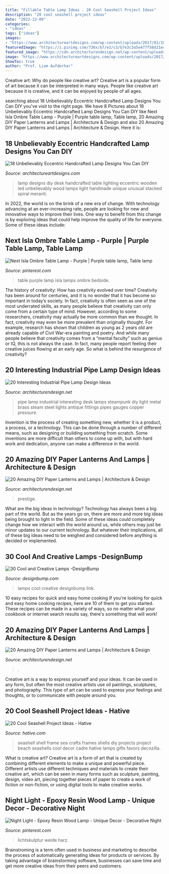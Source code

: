 ```yaml
---
title: "Fillable Table Lamp Ideas - 20 Cool Seashell Project Ideas"
description: "20 cool seashell project ideas"
date: "2022-12-09"
categories:
- "ideas"
tags: ["ideas"]
images:
- "https://www.architectureartdesigns.com/wp-content/uploads/2017/01/18-Unbelievably-Eccentric-Handcrafted-Lamp-Designs-You-Can-DIY-15-630x630.jpg"
featuredImage: "https://i.pinimg.com/736x/b7/e3/c3/b7e3c3a5e477f58d21ec025c68b8cbde.jpg"
featured_image: "https://cdn.architecturendesign.net/wp-content/uploads/2014/09/11125.jpg"
image: "https://www.architectureartdesigns.com/wp-content/uploads/2017/01/18-Unbelievably-Eccentric-Handcrafted-Lamp-Designs-You-Can-DIY-15-630x630.jpg"
ShowToc: true
author: "Prof. Liam Aufderhar"
---
```



Creative art: Why do people like creative art?
Creative art is a popular form of art because it can be interpreted in many ways. People like creative art because it is creative, and it can be enjoyed by people of all ages.

	

		
searching about 18 Unbelievably Eccentric Handcrafted Lamp Designs You Can DIY you've visit to the right page. We have 8 Pictures about 18 Unbelievably Eccentric Handcrafted Lamp Designs You Can DIY like Next Isla Ombre Table Lamp - Purple | Purple table lamp, Table lamp, 20 Amazing DIY Paper Lanterns and Lamps | Architecture &amp; Design and also 20 Amazing DIY Paper Lanterns and Lamps | Architecture &amp; Design. Here it is:
		
    
## 18 Unbelievably Eccentric Handcrafted Lamp Designs You Can DIY

<img loading=lazy src="https://www.architectureartdesigns.com/wp-content/uploads/2017/01/18-Unbelievably-Eccentric-Handcrafted-Lamp-Designs-You-Can-DIY-15-630x630.jpg" onerror="this.onerror=null;this.src='https://tse2.mm.bing.net/th?id=OIP.B3xEUjNr2j1-q7adlSaGvwHaHa&amp;pid=15.1';" alt="18 Unbelievably Eccentric Handcrafted Lamp Designs You Can DIY">

_Source: architectureartdesigns.com_

>lamp designs diy desk handcrafted table lighting eccentric wooden led unbelievably wood lamps light handmade unique unusual stacked spiral meranti. 

	

In 2022, the world is on the brink of a new era of change. With technology advancing at an ever-increasing rate, people are looking for new and innovative ways to improve their lives. One way to benefit from this change is by exploring ideas that could help improve the quality of life for everyone. Some of these ideas include:

    
## Next Isla Ombre Table Lamp - Purple | Purple Table Lamp, Table Lamp

<img loading=lazy src="https://i.pinimg.com/736x/b7/e3/c3/b7e3c3a5e477f58d21ec025c68b8cbde.jpg" onerror="this.onerror=null;this.src='https://tse1.mm.bing.net/th?id=OIP.kbn1pD5Zwu_JZCpqrPOvAgHaLH&amp;pid=15.1';" alt="Next Isla Ombre Table Lamp - Purple | Purple table lamp, Table lamp">

_Source: pinterest.com_

>table purple lamp isla lamps ombre bedside. 

	

The history of creativity: How has creativity evolved over time?
Creativity has been around for centuries, and it is no wonder that it has become so important in today’s society. In fact, creativity is often seen as one of the most underrated skills, as many people believe that creativity can only come from a certain type of mind. However, according to some researchers, creativity may actually be more common than we thought. In fact, creativity may even be more prevalent than originally thought. For example, research has shown that children as young as 2 years old are already capable of Civil War-era painting and poetry. And while many people believe that creativity comes from a “mental faculty” such as genius or IQ, this is not always the case. In fact, many people report feeling their creative juices flowing at an early age. So what is behind the resurgence of creativity?

    
## 20 Interesting Industrial Pipe Lamp Design Ideas

<img loading=lazy src="http://cdn.architecturendesign.net/wp-content/uploads/2016/01/AD-Interesting-Industrial-Pipe-Lamp-Design-Ideas-13.jpg" onerror="this.onerror=null;this.src='https://tse4.mm.bing.net/th?id=OIP.uQuqeNdghW3OgeyNx0LucQHaKU&amp;pid=15.1';" alt="20 Interesting Industrial Pipe Lamp Design Ideas">

_Source: architecturendesign.net_

>pipe lamp industrial interesting desk lamps steampunk diy light metal brass steam steel lights antique fittings pipes gauges copper pressure. 

	

Invention is the process of creating something new, whether it is a product, a process, or a technology. This can be done through a number of different means, such as designing or building something from scratch. Some inventions are more difficult than others to come up with, but with hard work and dedication, anyone can make a difference in the world.

    
## 20 Amazing DIY Paper Lanterns And Lamps | Architecture &amp; Design

<img loading=lazy src="https://cdn.architecturendesign.net/wp-content/uploads/2014/09/11125.jpg" onerror="this.onerror=null;this.src='https://tse1.mm.bing.net/th?id=OIP.uoRRkYmwT9pF20aWWeXa3wHaFj&amp;pid=15.1';" alt="20 Amazing DIY Paper Lanterns and Lamps | Architecture &amp; Design">

_Source: architecturendesign.net_

>prestige. 

	

What are the big ideas in technology?
Technology has always been a big part of the world. But as the years go on, there are more and more big ideas being brought to light in the field. Some of these ideas could completely change how we interact with the world around us, while others may just be minor updates to our current technology. But whatever their implications, all of these big ideas need to be weighed and considered before anything is decided or implemented.

    
## 30 Cool And Creative Lamps -DesignBump

<img loading=lazy src="https://cdn.designbump.com/wp-content/uploads/2014/09/creative-lamps-martyr-2.jpg" onerror="this.onerror=null;this.src='https://tse2.mm.bing.net/th?id=OIP.7vqawN0O7YS-MCiXdcV4SQAAAA&amp;pid=15.1';" alt="30 Cool and Creative Lamps -DesignBump">

_Source: designbump.com_

>lamps cool creative designbump link. 

	

10 easy recipes for quick and easy home cooking
If you're looking for quick and easy home cooking recipes, here are 10 of them to get you started. These recipes can be made in a variety of ways, so no matter what your cookbook or internet search results say, there's something that will work!

    
## 20 Amazing DIY Paper Lanterns And Lamps | Architecture &amp; Design

<img loading=lazy src="https://cdn.architecturendesign.net/wp-content/uploads/2014/09/3142.jpg" onerror="this.onerror=null;this.src='https://tse4.mm.bing.net/th?id=OIP.2dTFvqhGI_SAWEGH_cma1QHaNN&amp;pid=15.1';" alt="20 Amazing DIY Paper Lanterns and Lamps | Architecture &amp; Design">

_Source: architecturendesign.net_

>. 

	

Creative art is a way to express yourself and your ideas. It can be used in any form, but often the most creative artists use oil paintings, sculptures, and photography. This type of art can be used to express your feelings and thoughts, or to communicate with people around you.

    
## 20 Cool Seashell Project Ideas - Hative

<img loading=lazy src="https://hative.com/wp-content/uploads/2014/12/seashell-project-ideas/11-sea-shell-photo-frame.jpg" onerror="this.onerror=null;this.src='https://tse4.mm.bing.net/th?id=OIP.zg4oFNNHPHchdF10OVI2mQHaJ4&amp;pid=15.1';" alt="20 Cool Seashell Project Ideas - Hative">

_Source: hative.com_

>seashell shell frame sea crafts frames shells diy projects project beach seashells cool decor cadre hative lamps gifts favors decozilla. 

	

What is creative art?
Creative art is a form of art that is created by combining different elements to make a unique and powerful piece. Different artists use different techniques and materials to create their creative art, which can be seen in many forms such as sculpture, painting, design, video art, piecing together pieces of paper to create a work of fiction or non-fiction, or using digital tools to make creative works.

    
## Night Light - Epoxy Resin Wood Lamp - Unique Decor - Decorative Night

<img loading=lazy src="https://i.pinimg.com/736x/22/9e/8e/229e8e02c00bbbafdcad03df5cfde113.jpg" onerror="this.onerror=null;this.src='https://tse4.mm.bing.net/th?id=OIP.aK-P1EyFCF4Fsc0I64KNCwHaJ3&amp;pid=15.1';" alt="Night Light - Epoxy Resin Wood Lamp - Unique Decor - Decorative Night">

_Source: pinterest.com_

>lichtskulptur weide harz. 

	

Brainstroming is a term often used in business and marketing to describe the process of automatically generating ideas for products or services. By taking advantage of brainstorming software, businesses can save time and get more creative ideas from their peers and customers.

